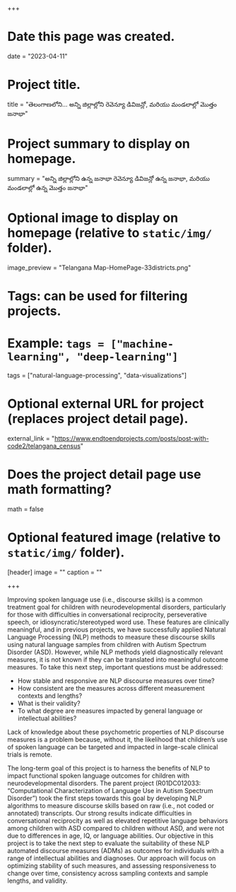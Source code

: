 +++
# Date this page was created.
date = "2023-04-11"

# Project title.
title = "తెలంగాణలోని… అన్ని జిల్లాల్లోని రెవెన్యూ డివిజన్లో, మరియు మండలాల్లో మొత్తం జనాభా"

# Project summary to display on homepage.
summary = "అన్ని జిల్లాల్లోని ఉన్న జనాభా రెవెన్యూ డివిజన్లో ఉన్న జనాభా, మరియు మండలాల్లో ఉన్న మొత్తం జనాభా"

# Optional image to display on homepage (relative to `static/img/` folder).
image_preview = "Telangana Map-HomePage-33districts.png"

# Tags: can be used for filtering projects.
# Example: `tags = ["machine-learning", "deep-learning"]`
tags = ["natural-language-processing", "data-visualizations"]


# Optional external URL for project (replaces project detail page).
external_link = "https://www.endtoendprojects.com/posts/post-with-code2/telangana_census"

# Does the project detail page use math formatting?
math = false

# Optional featured image (relative to `static/img/` folder).
[header]
image = ""
caption = ""

+++

Improving spoken language use (i.e., discourse skills) is a common treatment goal for children with neurodevelopmental disorders, particularly for those with difficulties in conversational reciprocity, perseverative speech, or idiosyncratic/stereotyped word use. These features are clinically meaningful, and in previous projects, we have successfully applied Natural Language Processing (NLP) methods to measure these discourse skills using natural language samples from children with Autism Spectrum Disorder (ASD). However, while NLP methods yield diagnostically relevant measures, it is not known if they can be translated into meaningful outcome measures. To take this next step, important questions must be addressed: 

* How stable and responsive are NLP discourse measures over time? 
* How consistent are the measures across different measurement contexts and lengths? 
* What is their validity? 
* To what degree are measures impacted by general language or intellectual abilities? 

Lack of knowledge about these psychometric properties of NLP discourse measures is a problem because, without it, the likelihood that children’s use of spoken language can be targeted and impacted in large-scale clinical trials is remote.

The long-term goal of this project is to harness the benefits of NLP to impact functional spoken language outcomes for children with neurodevelopmental disorders. The parent project (R01DC012033: “Computational Characterization of Language Use in Autism Spectrum Disorder”) took the first steps towards this goal by developing NLP algorithms to measure discourse skills based on raw (i.e., not coded or annotated) transcripts. Our strong results indicate difficulties in conversational reciprocity as well as elevated repetitive language behaviors among children with ASD compared to children without ASD, and were not due to differences in age, IQ, or language abilities. Our objective in this project is to take the next step to evaluate the suitability of these NLP automated discourse measures (ADMs) as outcomes for individuals with a range of intellectual abilities and diagnoses. Our approach will focus on optimizing stability of such measures, and assessing responsiveness to change over time, consistency across sampling contexts and sample lengths, and validity. 